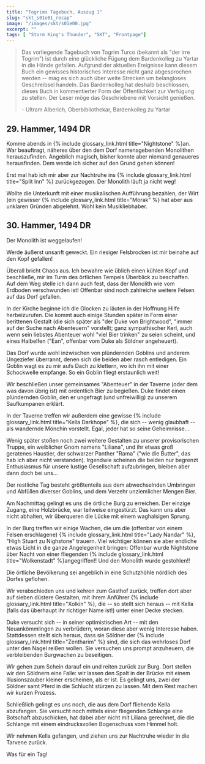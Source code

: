 ```yaml
---
title: "Togrims Tagebuch, Auszug 1"
slug: "skt_s01e01_recap"
image: "/images/skt/s01e00.jpg"
excerpt: ""
tags: [ "Storm King's Thunder", "SKT", "Frontpage"]
---
```


> Das vorliegende Tagebuch von Togrim Turco (bekannt als "der irre
> Togrim") ist durch eine glückliche Fügung dem Bardenkolleg zu Yartar in die
> Hände gefallen. Aufgrund der aktuellen Ereignisse kann diesem Buch ein gewisses
> historisches Interesse nicht ganz abgesprochen werden -- mag es
> sich auch über weite Strecken um belangloses Geschreibsel handeln.
> Das Bardenkolleg hat deshalb beschlossen, dieses Buch in kommentierter Form der Öffentlichkeit
> zur Verfügung zu stellen. Der Leser möge das Geschriebene mit Vorsicht genießen.
> <div class="align-right">- Ultram Alberich, Oberbibliothekar, Bardenkolleg zu
> Yartar</div>



## 29. Hammer, 1494 DR

Komme abends in {% include glossary_link.html title="Nightstone" %}an. War
beauftragt, näheres über den dem Dorf namensgebenden Monolithen herauszufinden.
Angeblich magisch, bisher konnte aber niemand genaueres herausfinden. Dem werde
ich sicher auf den Grund gehen können!

Erst mal hab ich mir aber zur Nachtruhe ins {% include glossary_link.html
title="Split Inn" %} zurückgezogen. Der Monolith läuft ja nicht weg!

Wollte die Unterkunft mit einer musikalischen Aufführung bezahlen, der Wirt (ein
gewisser {% include glossary_link.html title="Morak" %} hat aber aus unklaren
Gründen abgelehnt. Wohl kein Musikliebhaber.


## 30. Hammer, 1494 DR

Der Monolith ist weggelaufen!

Werde äußerst unsanft geweckt. Ein riesiger Felsbrocken ist mir beinahe auf den
Kopf gefallen!

Überall bricht Chaos aus. Ich bewahre wie üblich einen kühlen Kopf und
beschließe, mir im Turm des örtlichen Tempels Überblick zu beschaffen. Auf dem
Weg stelle ich dann auch fest, dass der Monolith wie vom Erdboden verschwunden
ist! Offenbar sind noch zahlreiche weitere Felsen auf das Dorf gefallen.

In der Kirche beginne ich die Glocken zu läuten in der Hoffnung Hilfe
herbeizurufen. Die kommt auch einige Stunden später in Form einer berittenen
Gestalt (die sich später als "der Duke von Brightwood", "immer auf der Suche
nach Abenteuern" vorstellt; ganz sympathischer Kerl, auch wenn sein liebstes
Abenteuer wohl "viel Bier trinken" zu seien scheint, und eines Halbelfen ("Ean",
offenbar vom Duke als Söldner angeheuert).

Das Dorf wurde wohl inzwischen von plündernden Goblins und anderem Ungeziefer
überrannt, denen sich die beiden aber rasch entledigen. Ein Goblin wagt
es zu mir aufs Dach zu klettern, wo ich ihn mit einer Schockwelle empfange. So
ein Goblin fliegt erstaunlich weit!

Wir beschließen unser gemeinsames "Abenteuer" in der Taverne (oder dem was davon
übrig ist) mit ordentlich Bier zu begießen.  Duke findet einen plündernden
Goblin, den er ungefragt (und unfreiwillig) zu unserem Saufkumpanen erklärt.

In der Taverne treffen wir außerdem eine gewisse {% include glossary_link.html
title="Kella Darkhope" %}, die sich -- wenig glaubhaft -- als wandernde Mönchin
vorstellt. Egal, jeder hat so seine Geheimnisse...

Wenig später stoßen noch zwei weitere Gestalten zu unserer provisorischen
Truppe, ein weiblicher Gnom namens "Liliana", und ihr etwas groß geratenes
Haustier, der schwarzer Panther "Rama" ("wie die Butter", das hab ich aber nicht
verstanden). Irgendwie scheinen die beiden nur begrenzt Enthusiasmus für unsere
lustige Gesellschaft aufzubringen, bleiben aber dann doch bei uns...

Der restliche Tag besteht größtenteils aus dem abwechselnden Umbringen und
Abfüllen diverser Goblins, und dem Verzehr unziemlicher Mengen Bier.

Am Nachmittag gelingt es uns die örtliche Burg zu erreichen. Der einzige Zugang,
eine Holzbrücke, war teilweise eingestürzt. Das kann uns aber nicht abhalten,
wir überqueren die Lücke mit einem waghalsigen Sprung.

In der Burg treffen wir einige Wachen, die um die (offenbar von einem Felsen
erschlagene) {% include glossary_link.html title="Lady Nandar" %}, "High Stuart
zu Nighstone" trauern. Viel wichtiger können sie aber endliche etwas Licht in
die ganze Angelegenheit bringen: Offenbar wurde Nightstone über Nacht von einer
fliegenden {% include glossary_link.html title="Wolkenstadt" %}angegriffen!! Und
den Monolith wurde gestohlen!!

Die örtliche Bevölkerung sei angeblich in eine Schutzhöhle nördlich des Dorfes
geflohen.

Wir verabschieden uns und kehren zum Gasthof zurück, treffen dort aber auf
sieben düstere Gestalten, mit ihrem Anführer {% include glossary_link.html
title="Xolkin" %}, die -- so stellt sich heraus -- mit Kella (falls das
überhaupt ihr richtiger Name ist!) unter einer Decke stecken.

Duke versucht sich -- in seiner optimistischen Art -- mit den Neuankömmlingen zu
verbrüdern, woran diese aber wenig Interesse haben. Stattdessen stellt sich
heraus, dass sie Söldner der {% include glossary_link.html title="Zentharim" %}
sind, die sich das wehrloses Dorf unter den Nagel reißen wollen. Sie versuchen
uns prompt anzuheuern, die verbleibenden Burgwachen zu beseitigen.

Wir gehen zum Schein darauf ein und reiten zurück zur Burg. Dort stellen wir
den Söldnern eine Falle: wir lassen den Spalt in der Brücke mit einem
Illusionszauber kleiner erscheinen, als er ist. Es gelingt uns, zwei der Söldner samt
Pferd in die Schlucht stürzen zu lassen. Mit dem Rest machen wir kurzen Prozess.

Schließlich gelingt es uns noch, die aus dem Dorf fliehende Kella abzufangen.
Sie versucht noch mittels einer fliegenden Schlange eine Botschaft abzuschicken,
hat dabei aber nicht mit Liliana gerechnet, die die Schlange mit einem
eindrucksvollen Bogenschuss vom Himmel holt.

Wir nehmen Kella gefangen, und ziehen uns zur Nachtruhe wieder in die Tarvene zurück.

Was für ein Tag!
